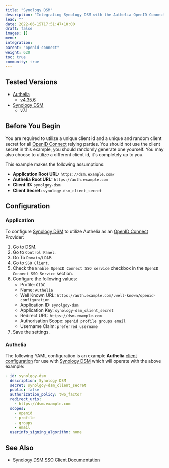 ```yaml
---
title: "Synology DSM"
description: "Integrating Synology DSM with the Authelia OpenID Connect Provider."
lead: ""
date: 2022-06-15T17:51:47+10:00
draft: false
images: []
menu:
integration:
parent: "openid-connect"
weight: 620
toc: true
community: true
---
```


## Tested Versions

* [Authelia]
  * [v4.35.6](https://github.com/authelia/authelia/releases/tag/v4.35.6)
* [Synology DSM]
  * v7.1

## Before You Begin

You are required to utilize a unique client id and a unique and random client secret for all [OpenID Connect] relying
parties. You should not use the client secret in this example, you should randomly generate one yourself. You may also
choose to utilize a different client id, it's completely up to you.

This example makes the following assumptions:

* __Application Root URL:__ `https://dsm.example.com/`
* __Authelia Root URL:__ `https://auth.example.com`
* __Client ID:__ `synolgoy-dsm`
* __Client Secret:__ `synology-dsm_client_secret`

## Configuration

### Application

To configure [Synology DSM] to utilize Authelia as an [OpenID Connect] Provider:

1. Go to DSM.
2. Go to `Control Panel`.
3. Go To `Domain/LDAP`.
4. Go to `SSO Client`.
5. Check the `Enable OpenID Connect SSO service` checkbox in the `OpenID Connect SSO Service` section.
6. Configure the following values:
    * Profile: `OIDC`
    * Name: `Authelia`
    * Well Known URL: `https://auth.example.com/.well-known/openid-configuration`
    * Application ID: `synolgoy-dsm`
    * Application Key: `synology-dsm_client_secret`
    * Redirect URL: `https://dsm.example.com`
    * Authorisation Scope: `openid profile groups email`
    * Username Claim: `preferred_username`
7. Save the settings.

### Authelia

The following YAML configuration is an example __Authelia__
[client configuration](../../../configuration/identity-providers/open-id-connect.md#clients) for use with [Synology DSM]
which will operate with the above example:

```yaml
- id: synolgoy-dsm
  description: Synology DSM
  secret: synolgoy-dsm_client_secret
  public: false
  authorization_policy: two_factor
  redirect_uris:
    - https://dsm.example.com
  scopes:
    - openid
    - profile
    - groups
    - email
  userinfo_signing_algorithm: none
```

## See Also

* [Synology DSM SSO Client Documentation](https://kb.synology.com/en-af/DSM/help/DSM/AdminCenter/file_directory_service_sso?version=7)

[Authelia]: https://www.authelia.com
[Synology DSM]: https://www.synology.com/en-global/dsm
[OpenID Connect]: ../../openid-connect/introduction.md
